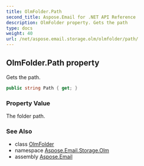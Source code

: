 ```yaml
---
title: OlmFolder.Path
second_title: Aspose.Email for .NET API Reference
description: OlmFolder property. Gets the path
type: docs
weight: 40
url: /net/aspose.email.storage.olm/olmfolder/path/
---
```

## OlmFolder.Path property

Gets the path.

```csharp
public string Path { get; }
```

### Property Value

The folder path.

### See Also

* class [OlmFolder](../)
* namespace [Aspose.Email.Storage.Olm](../../olmfolder/)
* assembly [Aspose.Email](../../../)


